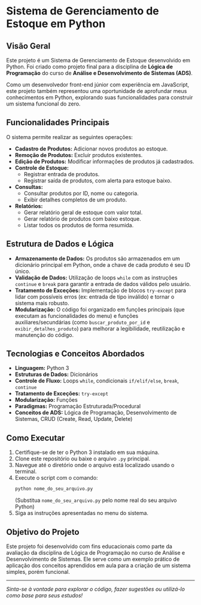 # Sistema de Gerenciamento de Estoque em Python

## Visão Geral

Este projeto é um Sistema de Gerenciamento de Estoque desenvolvido em Python. Foi criado como projeto final para a disciplina de **Lógica de Programação** do curso de **Análise e Desenvolvimento de Sistemas (ADS)**.

Como um desenvolvedor front-end júnior com experiência em JavaScript, este projeto também representou uma oportunidade de aprofundar meus conhecimentos em Python, explorando suas funcionalidades para construir um sistema funcional do zero.

## Funcionalidades Principais

O sistema permite realizar as seguintes operações:

* **Cadastro de Produtos:** Adicionar novos produtos ao estoque.
* **Remoção de Produtos:** Excluir produtos existentes.
* **Edição de Produtos:** Modificar informações de produtos já cadastrados.
* **Controle de Estoque:**
    * Registrar entrada de produtos.
    * Registrar saída de produtos, com alerta para estoque baixo.
* **Consultas:**
    * Consultar produtos por ID, nome ou categoria.
    * Exibir detalhes completos de um produto.
* **Relatórios:**
    * Gerar relatório geral de estoque com valor total.
    * Gerar relatório de produtos com baixo estoque.
    * Listar todos os produtos de forma resumida.

## Estrutura de Dados e Lógica

* **Armazenamento de Dados:** Os produtos são armazenados em um dicionário principal em Python, onde a chave de cada produto é seu ID único.
* **Validação de Dados:** Utilização de loops `while` com as instruções `continue` e `break` para garantir a entrada de dados válidos pelo usuário.
* **Tratamento de Exceções:** Implementação de blocos `try-except` para lidar com possíveis erros (ex: entrada de tipo inválido) e tornar o sistema mais robusto.
* **Modularização:** O código foi organizado em funções principais (que executam as funcionalidades do menu) e funções auxiliares/secundárias (como `buscar_produto_por_id` e `exibir_detalhes_produto`) para melhorar a legibilidade, reutilização e manutenção do código.

## Tecnologias e Conceitos Abordados

* **Linguagem:** Python 3
* **Estruturas de Dados:** Dicionários
* **Controle de Fluxo:** Loops `while`, condicionais `if/elif/else`, `break`, `continue`
* **Tratamento de Exceções:** `try-except`
* **Modularização:** Funções
* **Paradigmas:** Programação Estruturada/Procedural
* **Conceitos de ADS:** Lógica de Programação, Desenvolvimento de Sistemas, CRUD (Create, Read, Update, Delete)

## Como Executar

1.  Certifique-se de ter o Python 3 instalado em sua máquina.
2.  Clone este repositório ou baixe o arquivo `.py` principal.
3.  Navegue até o diretório onde o arquivo está localizado usando o terminal.
4.  Execute o script com o comando:
    ```bash
    python nome_do_seu_arquivo.py
    ```
    (Substitua `nome_do_seu_arquivo.py` pelo nome real do seu arquivo Python)
5.  Siga as instruções apresentadas no menu do sistema.

## Objetivo do Projeto

Este projeto foi desenvolvido com fins educacionais como parte da avaliação da disciplina de Lógica de Programação no curso de Análise e Desenvolvimento de Sistemas. Ele serve como um exemplo prático de aplicação dos conceitos aprendidos em aula para a criação de um sistema simples, porém funcional.

---

_Sinta-se à vontade para explorar o código, fazer sugestões ou utilizá-lo como base para seus estudos!_
